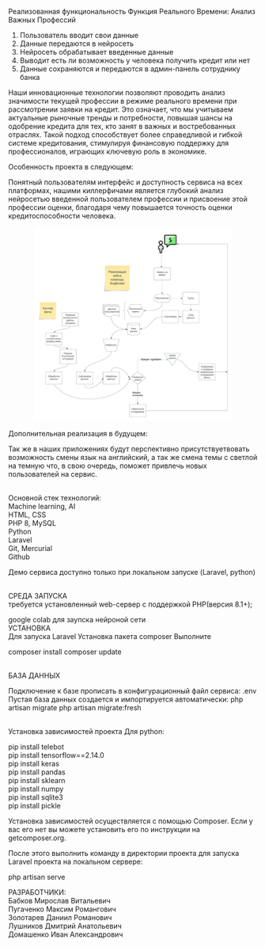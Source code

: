 Реализованная функциональность
Функция Реального Времени: Анализ Важных Профессий

1) Пользователь вводит свои данные
2) Данные передаются в нейросеть
3) Нейросеть обрабатывает введенные данные
4) Выводит есть ли возможность у человека получить кредит или нет
5) Данные сохраняются и передаются в админ-панель сотруднику банка

Наши инновационные технологии позволяют проводить анализ значимости текущей профессии в режиме реального времени при рассмотрении заявки на кредит. Это означает, что мы учитываем актуальные рыночные тренды и потребности, повышая шансы на одобрение кредита для тех, кто занят в важных и востребованных отраслях. Такой подход способствует более справедливой и гибкой системе кредитования, стимулируя финансовую поддержку для профессионалов, играющих ключевую роль в экономике.

Особенность проекта в следующем:

Понятный пользователям интерфейс и доступность сервиса на всех платформах, нашими киллерфичами является глубокий анализ нейросетью введенной пользователем профессии и присвоение этой профессии оценки, благодаря чему повышается точность оценки кредитоспособности человека.


<p align="center"><a href="" target="_blank"><img src="block-schema.jpg" width="400" alt="Block Schema"></a></p>


Дополнительная реализация в будущем:

Так же в наших приложениях будут перспективно присутствуетвовать возможность смены язык на английский, а так же смена темы с светлой на темную что, в свою очередь, поможет привлечь новых пользователей на сервис.

<br>
Основной стек технологий:
<br>
Machine learning, AI
<br>
HTML, CSS
<br>
PHP 8, MySQL
<br>
Python
<br>
Laravel
<br>
Git, Mercurial
<br>
Github

Демо сервиса доступно только при локальном запуске (Laravel, python)

<br>
СРЕДА ЗАПУСКА
<br>
требуется установленный web-сервер с поддержкой PHP(версия 8.1+);

google colab для заупска нейроной сети 
<br>
УСТАНОВКА
<br>
Для запуска Laravel
Установка пакета composer
Выполните

composer install
composer update

<br>
БАЗА ДАННЫХ

Подключение к базе прописать в конфигурационный файл сервиса: .env
Пустая база данных создается и импортируется автоматически:
php artisan migrate
php artisan migrate:fresh

<br>
Установка зависимостей проекта
Для python:

pip install telebot
<br>
pip install tensorflow==2.14.0
<br>
pip install keras
<br>
pip install pandas
<br>
pip install sklearn
<br>
pip install numpy
<br>
pip install sqlite3
<br>
pip install pickle

Установка зависимостей осуществляется с помощью Composer. Если у вас его нет вы можете установить его по инструкции на getcomposer.org.

После этого выполнить команду в директории проекта для запуска Laravel проекта на локальном сервере:

php artisan serve

РАЗРАБОТЧИКИ:
<br>
Бабков Мирослав Витальевич
<br>
Пугаченко Максим Романгович
<br>
Золотарев Даниил Романович
<br>
Лушников Дмитрий Анатольевич
<br>
Домашенко Иван Александрович
